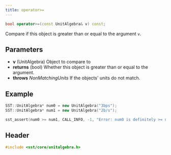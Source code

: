 ```yaml
---
title: operator>=
---
```


```cpp
bool operator>=(const UnitAlgebra& v) const;
```

Compare if this object is greater than or equal to the argument `v`.

## Parameters
* **v** (UnitAlgebra) Object to compare to  
* **returns** (bool) Whether this object is greater than or equal to the argument.
* **throws** *NonMatchingUnits* If the objects' units do not match.

## Example

```cpp
SST::UnitAlgebra* num0 = new UnitAlgebra("3bps");
SST::UnitAlgebra* num1 = new UnitAlgebra("2b/s");

sst_assert(num0 >= num1, CALL_INFO, -1, "Error: num0 is definitely >= num1!!");
```

## Header
```cpp
#include <sst/core/unitalgebra.h>
```
